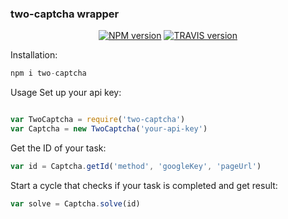
### two-captcha wrapper


<p align="center">
  <a href="https://www.npmjs.com/package/two-captcha"><img alt="NPM version" src="https://badge.fury.io/js/two-captcha.svg"></a>
  <a href="https://travis-ci.com/uigormarshall/two-captcha"><img alt="TRAVIS version" src="https://travis-ci.com/uigormarshall/two-captcha.svg?branch=master"></a> 
</p>

Installation:
```js
npm i two-captcha
```
Usage
Set up your api key:
```js

var TwoCaptcha = require('two-captcha')
var Captcha = new TwoCaptcha('your-api-key')

```
Get the ID of your task:

```js
var id = Captcha.getId('method', 'googleKey', 'pageUrl')
```
Start a cycle that checks if your task is completed and get result:
```js
var solve = Captcha.solve(id)
```
